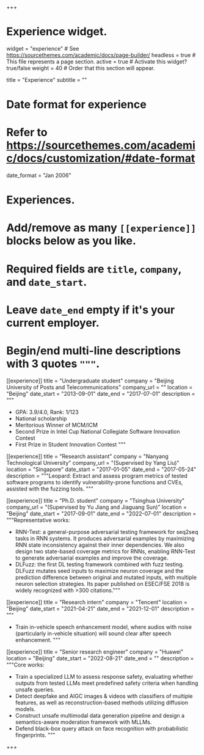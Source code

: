 +++
# Experience widget.
widget = "experience"  # See https://sourcethemes.com/academic/docs/page-builder/
headless = true  # This file represents a page section.
active = true  # Activate this widget? true/false
weight = 40  # Order that this section will appear.

title = "Experience"
subtitle = ""

# Date format for experience
#   Refer to https://sourcethemes.com/academic/docs/customization/#date-format
date_format = "Jan 2006"

# Experiences.
#   Add/remove as many `[[experience]]` blocks below as you like.
#   Required fields are `title`, `company`, and `date_start`.
#   Leave `date_end` empty if it's your current employer.
#   Begin/end multi-line descriptions with 3 quotes `"""`.
[[experience]]
  title = "Undergraduate student"
  company = "Beijing University of Posts and Telecommunications"
  company_url = ""
  location = "Beijing"
  date_start = "2013-09-01"
  date_end = "2017-07-01"
  description = """
  * GPA: 3.9/4.0, Rank: 1/123
  * National scholarship
  * Meritorious Winner of MCM/ICM
  * Second Prize in Intel Cup National Collegiate Software Innovation Contest
  * First Prize in Student Innovation Contest
  """

[[experience]]
  title = "Research assistant"
  company = "Nanyang Technological University"
  company_url = "(Supervised by Yang Liu)"
  location = "Singapore"
  date_start = "2017-01-05"
  date_end = "2017-05-24"
  description = """Leopard: Extract and assess program metrics of tested software programs to identify vulnerability-prone functions and CVEs, assisted with the fuzzing tools.
  """

[[experience]]
  title = "Ph.D. student"
  company = "Tsinghua University"
  company_url = "(Supervised by Yu Jiang and Jiaguang Sun)"
  location = "Beijing"
  date_start = "2017-09-01"
  date_end = "2022-07-01"
  description = """Representative works:    
  * RNN-Test: a general-purpose adversarial testing framework for seq2seq tasks in RNN systems. It produces adversarial examples by maximizing RNN state inconsistency against their inner dependencies. We also design two state-based coverage metrics for RNNs, enabling RNN-Test to generate adversarial examples and improve the coverage.
  * DLFuzz: the first DL testing framework combined with fuzz testing. DLFuzz mutates seed inputs to maximize neuron coverage and the prediction difference between original and mutated inputs, with multiple neuron selection strategies. Its paper published on ESEC/FSE 2018 is widely recognized with >300 citations."""

[[experience]]
  title = "Research intern"
  company = "Tencent"
  location = "Beijing"
  date_start = "2021-04-21"
  date_end = "2021-12-01"
  description = """
  * Train in-vehicle speech enhancement model, where audios with noise (particularly in-vehicle situation) will sound clear after speech enhancement.
  """

[[experience]]
  title = "Senior research engineer"
  company = "Huawei"
  location = "Beijing"
  date_start = "2022-08-21"
  date_end = ""
  description = """Core works:
  * Train a specialized LLM to assess response safety, evaluating whether outputs from tested LLMs meet predefined safety criteria when handling unsafe queries.
  * Detect deepfake and AIGC images & videos with classifiers of multiple features, as well as reconstruction-based methods utilizing diffusion models.
  * Construct unsafe multimodal data generation pipeline and design a semantics-aware moderation framework with MLLMs.
  * Defend black-box query attack on face recognition with probabilistic fingerprints.
  """

+++
